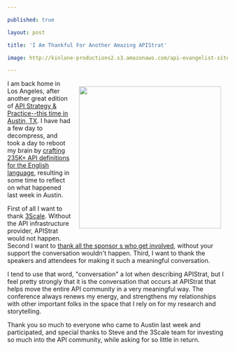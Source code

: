 ---
published: true
layout: post
title: 'I Am Thankful For Another Amazing APIStrat'
image: http://kinlane-productions2.s3.amazonaws.com/api-evangelist-site/blog/apistrat-austin-2015.jpg
---

<p><img style="padding: 15px;" src="https://kinlane-productions2.s3.amazonaws.com/api-evangelist-site/blog/apistrat-austin-2015.jpg" alt="" width="325" align="right" />
<p>I am back home in Los Angeles, after another great edition of <a href="http://austin2015.apistrat.com/">API Strategy &amp; Practice--this time in Austin, TX</a>. I have had a few day to decompress, and took a day to reboot my brain by <a href="http://apievangelist.com/2015/11/23/sharing-235k-api-definitions-with-the-english-language-api-recipe-book/">crafting 235K+ API definitions for the English language</a>, resulting in some time to reflect on what happened last week in Austin.
<p>First of all I want to thank <a href="https://3scale.net">3Scale</a>. Without the API infrastructure provider, APIStrat would not happen. Second I want to <a href="http://austin2015.apistrat.com/sponsors/">thank all the sponsor s who get involved</a>, without your support the conversation wouldn't happen. Third, I want to thank the speakers and attendees for making it such a meaningful conversation.
<p>I tend to use that word, "conversation" a lot when describing APIStrat, but I feel pretty strongly that it is the conversation that occurs at APIStrat that helps move the entire API community in a very meaningful way. The conference always renews my energy, and strengthens my relationships with other important folks in the space that I rely on for my research and storytelling.
<p>Thank you so much to everyone who came to Austin last week and participated, and special thanks to Steve and the 3Scale team for investing so much into the API community, while asking for so little in return.


